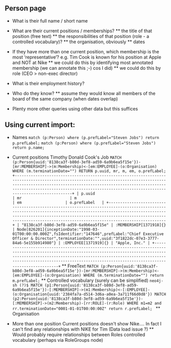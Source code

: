 ## Person page

* What is their full name / short name

* What are their current positions / memberships?
** the title of that position (free text)
** the responsibilities of that position (role - a controlled vocabulary)?
** the organisation, obviously
** dates
* If they have more than one current position, which membership is the most ‘representative’? e.g. Tim Cook is known for his position at Apple and NOT at Nike
** we could do this by identifying most annotated membership (we can annotate this ;-) cos I did)
** we could do this by role (CEO > non-exec director)
* What is their employment history?
* Who do they know?
** assume they would know all members of the board of the same company (when dates overlap)
* Plenty more other queries using other data but this suffices



## Using current import:
* Names
`match (p:Person) where (p.prefLabel="Steven Jobs") return p.prefLabel;`
`match (p:Person) where (p.prefLabel="Steven Jobs") return p.name;`
* Current positions
Timothy Donald Cook's Job
`MATCH (p:Person{uuid:'8138ca3f-b80d-3ef8-ad59-6a9b6ea5f15e'})-[mr:MEMBERSHIP]->(m:Membership)<-[em:EMPLOYEE]-(o:Organisation) WHERE (m.terminationDate="") RETURN p.uuid, mr, m, em, o.prefLabel;
+-----------------------------------------------------------------------------------------------------------------------------------------------------------------------------------------------------------------------------------------------------------------------------------------------------+
| p.uuid                                 | mr                     | m                                                                                                                                                                                          | em                   | o.prefLabel   |
+-----------------------------------------------------------------------------------------------------------------------------------------------------------------------------------------------------------------------------------------------------------------------------------------------------+
| "8138ca3f-b80d-3ef8-ad59-6a9b6ea5f15e" | :MEMBERSHIP[1371918]{} | Node[826201]{inceptionDate:"1998-03-01T00:00:00.000Z",fsIdentifier:"147646",prefLabel:"Chief Executive Officer & Director",terminationDate:"",uuid:"3f1822dc-07e3-3777-84a6-5e155b914980"} | :EMPLOYEE[1371919]{} | "Apple, Inc." |
+-----------------------------------------------------------------------------------------------------------------------------------------------------------------------------------------------------------------------------------------------------------------------------------------------------+`
** FreeText
`MATCH (p:Person{uuid:'8138ca3f-b80d-3ef8-ad59-6a9b6ea5f15e'})-[mr:MEMBERSHIP]->(m:Membership)<-[em:EMPLOYEE]-(o:Organisation) WHERE (m.terminationDate="") return m.prefLabel;`
** Controlled vocabulary (surely can be simplified)
`neo4j-sh (?)$ MATCH (p1:Person{uuid:'8138ca3f-b80d-3ef8-ad59-6a9b6ea5f15e'})-[:MEMBERSHIP]->(m1:Membership)<-[:EMPLOYEE]-(o:Organisation{uuid:'2384fa7a-d514-3d6a-a0ea-3a711f66d0d8'})
MATCH (p2:Person{uuid:'8138ca3f-b80d-3ef8-ad59-6a9b6ea5f15e'})-[:MEMBERSHIP]->(m2:Membership)-[rr:ROLE]-(r:Role)
WHERE m1=m2 and rr.terminationDate="0001-01-01T00:00:00Z"
return r.prefLabel;
`
** Organisation

* More than one position
Current positions doesn't show Nike.... In fact I can't find any relationships with NIKE for Tim (Data load issue ?)
** Would probably require relationships between Roles controlled vocabulary (perhaps via RoleGroups node)

